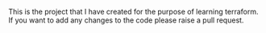 This is the project that I have created for the purpose of learning terraform.
If you want to add any changes to the code please raise a pull request.